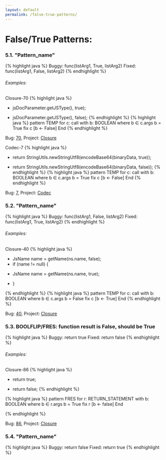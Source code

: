```yaml
---
layout: default
permalink: /false-true-patterns/
---
```


# False/True Patterns: 

### 5.1. "Pattern_name"
 {% highlight java %}
 Buggy: func(listArg1, True, listArg2)
 Fixed: func(listArg1, False, listArg2)
{% endhighlight %}

###### Examples: 

Closure-70
 {% highlight java %}
 - jsDocParameter.getJSType(), true);

 + jsDocParameter.getJSType(), false);
{% endhighlight %} 
{% highlight java %}
pattern TEMP for
        c: call
    with
        b: BOOLEAN
    where
        b ∈ c.args
        b = True
    fix
        c [b ← False]
    End
{% endhighlight %}

Bug: [70](https://github.com/google/closure-compiler/compare/7433d30ac4cb2334d22e66299846118686efe939...ec4a34c2bd87ba54fa8770affdeeea4f3c42089b), Project: [Closure](https://github.com/google/closure-compiler)

Codec-7
{% highlight java %}
 - return StringUtils.newStringUtf8(encodeBase64(binaryData, true));

 + return StringUtils.newStringUtf8(encodeBase64(binaryData, false));
{% endhighlight %}
{% highlight java %}
pattern TEMP for
        c: call
    with
        b: BOOLEAN
    where
        b ∈ c.args
        b = True 
    fix
        c [b ← False]
    End
{% endhighlight %}

Bug: [7](https://github.com/apache/commons-codec/compare/f7966c1b374ebdd3fccb28370d9cb80a2115d807...954d995c5603b616c3c4a9ffb1823f36dd7ebcb0), Project: [Codec](https://github.com/apache/commons-codec)

### 5.2. "Pattern_name"
{% highlight java %}
 Buggy: func(listArg1, False, listArg2)
 Fixed: func(listArg1, True, listArg2)
{% endhighlight %}

###### Examples: 

Closure-40
 {% highlight java %}
 - JsName name = getName(ns.name, false);
 - if (name != null) {

 + JsName name = getName(ns.name, true); 

 - }

{% endhighlight %}
{% highlight java %}
pattern TEMP for
        c: call
    with
        b: BOOLEAN
    where
        b ∈ c.args
        b = False
    fix
        c [b ← True]
    End
{% endhighlight %}

Bug: [40](https://github.com/google/closure-compiler/compare/a90f4b4fba37c52376d5f074729233d59ce08408...6ebc0c3d7d4da7d2cf95f53d4ea790e89d3abc7a), Project: [Closure](https://github.com/google/closure-compiler/)

### 5.3. BOOLFLIP/FRES: function result is False, should be True
{% highlight java %}
 Buggy: return true
 Fixed: return false
{% endhighlight %}

###### Examples: 

Closure-86
 {% highlight java %}
 - return true;

 + return false;
{% endhighlight %}

 {% highlight java %}
pattern FRES for
        r: RETURN_STATEMENT
    with
        b: BOOLEAN
    where
        b ∈ r.args
        b = True
    fix
        r [b ← false]
    End

{% endhighlight %}

Bug: [86](https://github.com/google/closure-compiler/compare/5cd9c1efe90dc7c1be33cd7f8c1dcbaa9225909e...0907b6618a60b2de23c8f7ec2217a37dc5e9a091), Project: [Closure](https://github.com/google/closure-compiler)

### 5.4. "Pattern_name"
{% highlight java %}
 Buggy: return false
 Fixed: return true
{% endhighlight %}






